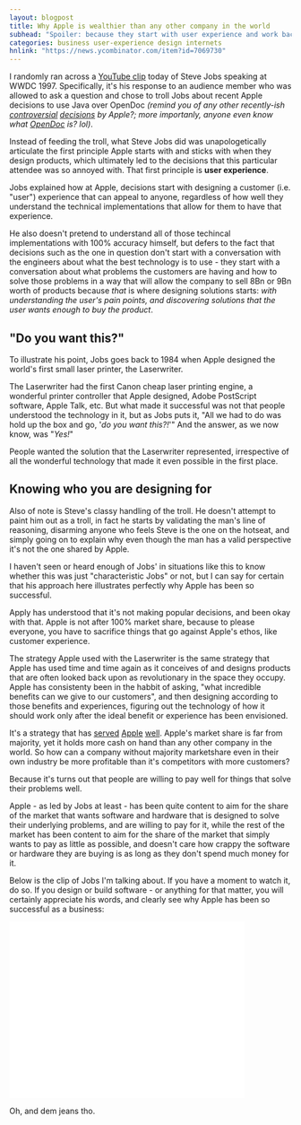 ```yaml
---
layout: blogpost
title: Why Apple is wealthier than any other company in the world
subhead: "Spoiler: because they start with user experience and work backward from there"
categories: business user-experience design internets
hnlink: "https://news.ycombinator.com/item?id=7069730"
---
```


I randomly ran across a [YouTube clip](http://www.youtube.com/watch?v=FF-tKLISfPE) today of Steve Jobs speaking at WWDC 1997. Specifically, it's his response to an audience member who was allowed to ask a question and chose to troll Jobs about recent Apple decisions to use Java over OpenDoc *(remind you of any other recently-ish [controversial](http://www.apple.com/hotnews/thoughts-on-flash/) [decisions](http://www.theguardian.com/technology/2011/nov/09/adobe-flash-mobile-dead) by Apple?; more importanly, anyone even know what [OpenDoc](http://en.wikipedia.org/wiki/OpenDoc) is? lol)*.

Instead of feeding the troll, what Steve Jobs did was unapologetically articulate the first principle Apple starts with and sticks with when they design products, which ultimately led to the decisions that this particular attendee was so annoyed with. That first principle is **user experience**.

Jobs explained how at Apple, decisions start with designing a customer (i.e. "user") experience that can appeal to anyone, regardless of how well they understand the technical implementations that allow for them to have that experience.

He also doesn't pretend to understand all of those techincal implementations with 100% accuracy himself, but defers to the fact that decisions such as the one in question don't start with a conversation with the engineers about what the best technology is to use - they start with a conversation about what problems the customers are having and how to solve those problems in a way that will allow the company to sell 8Bn or 9Bn worth of products because *that* is where designing solutions starts: *with understanding the user's pain points, and discovering solutions that the user wants enough to buy the product*.

## "Do you want this?"

To illustrate his point, Jobs goes back to 1984 when Apple designed the world's first small laser printer, the Laserwriter.

The Laserwriter had the first Canon cheap laser printing engine, a wonderful printer controller that Apple designed, Adobe PostScript software, Apple Talk, etc. But what made it successful was not that people understood the technology in it, but as Jobs puts it, "All we had to do was hold up the box and go, '*do you want this?!*'" And the answer, as we now know, was "*Yes!*"

People wanted the solution that the Laserwriter represented, irrespective of all the wonderful technology that made it even possible in the first place.

## Knowing who you are designing for

Also of note is Steve's classy handling of the troll. He doesn't attempt to paint him out as a troll, in fact he starts by validating the man's line of reasoning, disarming anyone who feels Steve is the one on the hotseat, and simply going on to explain why even though the man has a valid perspective it's not the one shared by Apple.

I haven't seen or heard enough of Jobs' in situations like this to know whether this was just "characteristic Jobs" or not, but I can say for certain that his approach here illustrates perfectly why Apple has been so successful.

Apply has understood that it's not making popular decisions, and been okay with that. Apple is not after 100% market share, because to please everyone, you have to sacrifice things that go against Apple's ethos, like customer experience.

The strategy Apple used with the Laserwriter is the same strategy that Apple has used time and time again as it conceives of and designs products that are often looked back upon as revolutionary in the space they occupy. Apple has consistenty been in the habbit of asking, "what incredible benefits can we give to our customers", and then designing according to those benefits and experiences, figuring out the technology of how it should work only after the ideal benefit or experience has been envisioned.

It's a strategy that has [served](http://www.theatlantic.com/business/archive/2013/10/apple-has-10-percent-of-all-corporate-cash-and-more-profits-than-the-three-other-biggest-brands-combined/280197/) [Apple](http://money.cnn.com/2012/01/25/technology/thebuzz/) [well](http://bgr.com/2013/10/02/apple-cash-reserves-147-billion-dollars/). Apple's market share is far from majority, yet it holds more cash on hand than any other company in the world. So how can a company without majority marketshare even in their own industry be more profitable than it's competitors with more customers?

Because it's turns out that people are willing to pay well for things that solve their problems well.

Apple - as led by Jobs at least - has been quite content to aim for the share of the market that wants software and hardware that is designed to solve their underlying problems, and are willing to pay for it, while the rest of the market has been content to aim for the share of the market that simply wants to pay as little as possible, and doesn't care how crappy the software or hardware they are buying is as long as they don't spend much money for it.

Below is the clip of Jobs I'm talking about. If you have a moment to watch it, do so. If you design or build software - or anything for that matter, you will certainly appreciate his words, and clearly see why Apple has been so successful as a business:

<iframe width="420" height="315" src="//www.youtube.com/embed/FF-tKLISfPE" frameborder="0" allowfullscreen></iframe>

Oh, and dem jeans tho.
